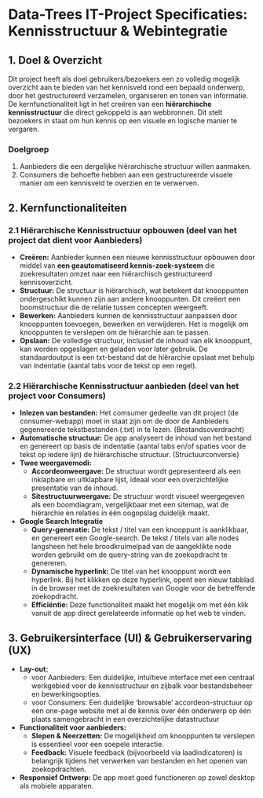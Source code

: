 # **Data-Trees IT-Project Specificaties: Kennisstructuur & Webintegratie**

## **1\. Doel & Overzicht**

Dit project heeft als doel gebruikers/bezoekers een zo volledig mogelijk overzicht aan te bieden van het kennisveld rond een bepaald onderwerp, door het gestructureerd verzamelen, organiseren en tonen van informatie. De kernfunctionaliteit ligt in het creëren van een **hiërarchische kennisstructuur** die direct gekoppeld is aan webbronnen. Dit stelt bezoekers in staat om hun kennis op een visuele en logische manier te vergaren.

### **Doelgroep**

1. Aanbieders die een dergelijke hiërarchische structuur willen aanmaken.  
2. Consumers die behoefte hebben aan een gestructureerde visuele manier om een kennisveld te overzien en te verwerven.

## **2\. Kernfunctionaliteiten**

### **2.1 Hiërarchische Kennisstructuur opbouwen (deel van het project dat dient voor Aanbieders)**

* **Creëren:** Aanbieder kunnen een nieuwe kennisstructuur opbouwen door middel van **een geautomatiseerd kennis-zoek-systeem** die zoekresultaten omzet naar een hiërarchisch gestructureerd kennisoverzicht.  
* **Structuur:** De structuur is hiërarchisch, wat betekent dat knooppunten ondergeschikt kunnen zijn aan andere knooppunten. Dit creëert een boomstructuur die de relatie tussen concepten weergeeft.  
* **Bewerken:** Aanbieders kunnen de kennisstructuur aanpassen door knooppunten toevoegen, bewerken en verwijderen. Het is mogelijk om knooppunten te verslepen om de hiërarchie aan te passen.  
* **Opslaan:** De volledige structuur, inclusief de inhoud van elk knooppunt, kan worden opgeslagen en geladen voor later gebruik. De standaardoutput is een txt-bestand dat de hiërarchie opslaat met behulp van indentatie (aantal tabs voor de tekst op een regel).

### **2.2 Hiërarchische Kennisstructuur aanbieden (deel van het project voor Consumers)**

* **Inlezen van bestanden:** Het comsumer gedeelte van dit project (de consumer-webapp) moet in staat zijn om de door de Aanbieders gegenereerde tekstbestanden (.txt) in te lezen. (Bestandsoverdracht)  
* **Automatische structuur:** De app analyseert de inhoud van het bestand en genereert op basis de indentatie (aantal tabs en/of spaties voor de tekst op iedere lijn) de hiërarchische structuur. (Structuurconversie)  
* **Twee weergavemodi:**  
  * **Accordeonweergave:** De structuur wordt gepresenteerd als een inklapbare en uitklapbare lijst, ideaal voor een overzichtelijke presentatie van de inhoud.  
  * **Sitestructuurweergave:** De structuur wordt visueel weergegeven als een boomdiagram, vergelijkbaar met een sitemap, wat de hiërarchie en relaties in één oogopslag duidelijk maakt.  
* **Google Search Integratie**  
  * **Query-generatie:** De tekst / titel van een knooppunt is aanklikbaar, en genereert een Google-search. De tekst / titels van alle nodes langsheen het hele broodkruimelpad van de aangeklikte node worden gebruikt om de query-string van de zoekopdracht te genereren.  
  * **Dynamische hyperlink:** De titel van het knooppunt wordt een hyperlink. Bij het klikken op deze hyperlink, opent een nieuw tabblad in de browser met de zoekresultaten van Google voor de betreffende zoekopdracht.  
  * **Efficiëntie:** Deze functionaliteit maakt het mogelijk om met één klik vanuit de app direct gerelateerde informatie op het web te vinden.

## **3\. Gebruikersinterface (UI) & Gebruikerservaring (UX)**

* **Lay-out:**  
  * voor Aanbieders: Een duidelijke, intuïtieve interface met een centraal werkgebied voor de kennisstructuur en zijbalk voor bestandsbeheer en bewerkingsopties.  
  * voor Consumers: Een duidelijke ‘browsable’ accordeon-structuur op een one-page website met al de kennis over één onderwerp op één plaats samengebracht in een overzichtelijke datastructuur  
* **Functionaliteit voor aanbieders:**  
  * **Slepen & Neerzetten:** De mogelijkheid om knooppunten te verslepen is essentieel voor een soepele interactie.  
  * **Feedback:** Visuele feedback (bijvoorbeeld via laadindicatoren) is belangrijk tijdens het verwerken van bestanden en het openen van zoekopdrachten.  
* **Responsief Ontwerp:** De app moet goed functioneren op zowel desktop als mobiele apparaten.